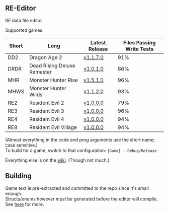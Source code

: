 RE-Editor
---

RE data file editor.

Supported games:

Short | Long | Latest Release | Files Passing Write Tests
--- | --- | --- | ---
DD2 | Dragon Age 2 | [v1.1.7.0](https://github.com/Synthlight/MHR-Editor/releases/tag/DD2-Editor_v1.1.7.0) | 91%
DRDR | Dead Rising Deluxe Remaster | [v1.0.1.0](https://github.com/Synthlight/MHR-Editor/releases/tag/DRDR-Editor_v1.0.1.0) | 86%
MHR | Monster Hunter Rise | [v1.5.1.0](https://github.com/Synthlight/MHR-Editor/releases/tag/MHR-Editor_v1.5.1.0) | 96%
MHWS | Monster Hunter Wilds | [v1.1.2.0](https://github.com/Synthlight/MHR-Editor/releases/tag/MHWS-Editor_v1.1.2.0) | 93%
RE2 | Resident Evil 2 | [v1.0.0.0](https://github.com/Synthlight/MHR-Editor/releases/tag/RE2-Editor_v1.0.0.0) | 79%
RE3 | Resident Evil 3 | [v1.0.0.0](https://github.com/Synthlight/MHR-Editor/releases/tag/RE3-Editor_v1.0.0.0) | 96%
RE4 | Resident Evil 4 | [v1.0.0.0](https://github.com/Synthlight/MHR-Editor/releases/tag/RE4-Editor_v1.0.0.0) | 94%
RE8 | Resident Evil Village | [v1.0.0.0](https://github.com/Synthlight/MHR-Editor/releases/tag/RE8-Editor_v1.0.0.0) | 94%

(Almost everything in the code and prog arguments use the short name; case sensitive.)<br>
To build for a game, switch to that configuration: `{Game} - Debug/Release`

Everything else is on the [wiki](https://github.com/Synthlight/MHR-Editor/wiki). (Though not much.)


Building
---

Game text is pre-extracted and committed to the repo since it's small enough.<br>
Structs/enums however *must* be generated before the editor will compile. See [here](Generator/README.md) for more.